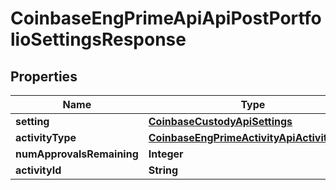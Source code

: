 
# CoinbaseEngPrimeApiApiPostPortfolioSettingsResponse

## Properties
Name | Type | Description | Notes
------------ | ------------- | ------------- | -------------
**setting** | [**CoinbaseCustodyApiSettings**](CoinbaseCustodyApiSettings.md) |  | 
**activityType** | [**CoinbaseEngPrimeActivityApiActivityType**](CoinbaseEngPrimeActivityApiActivityType.md) |  | 
**numApprovalsRemaining** | **Integer** |  | 
**activityId** | **String** |  | 



